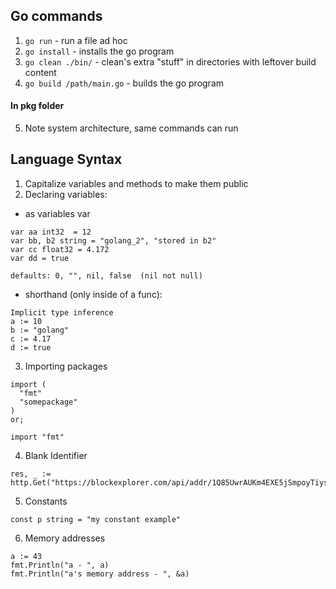 
## Go commands
1. `go run` - run a file ad hoc
2. `go install` - installs the go program
3. `go clean ./bin/` - clean's extra "stuff" in directories with leftover build content
4. `go build /path/main.go`   - builds the go program
#### In pkg folder
5. Note system architecture, same commands can run

## Language Syntax
1. Capitalize variables and methods to make them public
2. Declaring variables:
- as variables var
```
var aa int32  = 12
var bb, b2 string = "golang_2", "stored in b2"
var cc float32 = 4.172
var dd = true

defaults: 0, "", nil, false  (nil not null)
```
- shorthand (only inside of a func):
```
Implicit type inference
a := 10
b := "golang"
c := 4.17
d := true
```
3. Importing packages
```
import (
  "fmt"
  "somepackage"
)
or;

import "fmt"
```
4. Blank Identifier
```
res, _ := http.Get("https://blockexplorer.com/api/addr/1Q85UwrAUKm4EXE5jSmpoyTiys8BCos45J")
```
5. Constants
```
const p string = "my constant example"
```
6. Memory addresses
```
a := 43
fmt.Println("a - ", a)
fmt.Println("a's memory address - ", &a)
```
